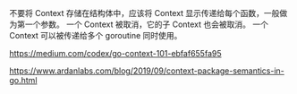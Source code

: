 
不要将 Context 存储在结构体中，应该将 Context 显示传递给每个函数，一般做为第一个参数。
一个 Context 被取消，它的子 Context 也会被取消。
一个 Context 可以被传递给多个 goroutine 同时使用。 

https://medium.com/codex/go-context-101-ebfaf655fa95

https://www.ardanlabs.com/blog/2019/09/context-package-semantics-in-go.html


